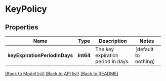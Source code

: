 # KeyPolicy


## Properties
Name | Type | Description | Notes
------------ | ------------- | ------------- | -------------
**keyExpirationPeriodInDays** | **Int64** | The key expiration period in days. | [default to nothing]


[[Back to Model list]](../README.md#models) [[Back to API list]](../README.md#api-endpoints) [[Back to README]](../README.md)


